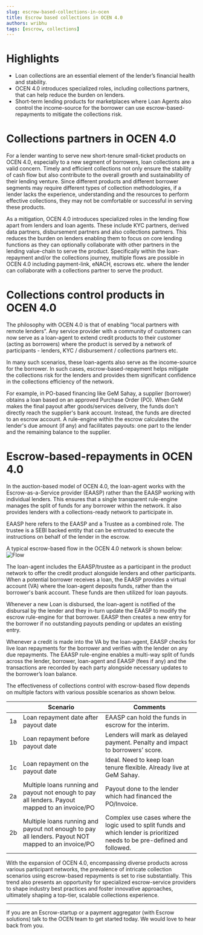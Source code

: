 ```yaml
---
slug: escrow-based-collections-in-ocen
title: Escrow based collections in OCEN 4.0
authors: wribhu
tags: [escrow, collections]
---
```


# Highlights

* Loan collections are an essential element of the lender’s financial health and stability. 
* OCEN 4.0 introduces specialized roles, including collections partners, that can help reduce the burden on lenders. 
* Short-term lending products for marketplaces where Loan Agents also control the income-source for the borrower can use escrow-based-repayments to mitigate the collections risk.

<!--truncate-->

# Collections partners in OCEN 4.0

For a lender wanting to serve new short-tenure small-ticket products on OCEN 4.0, especially to a new segment of borrowers, loan collections are a valid concern. Timely and efficient collections not only ensure the stability of cash flow but also contribute to the overall growth and sustainability of their lending venture. Since different products and different borrower segments may require different types of collection methodologies, if a lender lacks the experience, understanding and the resources to perform effective collections, they may not be comfortable or successful in serving these products. 

As a mitigation, OCEN 4.0 introduces specialized roles in the lending flow apart from lenders and loan agents. These include KYC partners, derived data partners, disbursement partners and also collections partners. This reduces the burden on lenders enabling them to focus on core lending functions as they can optionally collaborate with other partners in the lending value-chain to serve the product. Specifically within the loan-repayment and/or the collections journey, multiple flows are possible in OCEN 4.0 including payment-link, eNACH, escrows etc. where the lender can collaborate with a collections partner to serve the product.

# Collections control products in OCEN 4.0

The philosophy with OCEN 4.0 is that of enabling “local partners with remote lenders”. Any service provider with a community of customers can now serve as a loan-agent to extend credit products to their customer (acting as borrowers) where the product is served by a network of participants - lenders, KYC / disbursement / collections partners etc. 

In many such scenarios, these loan-agents also serve as the income-source for the borrower. In such cases, escrow-based-repayment helps mitigate the collections risk for the lenders and provides them significant confidence in the collections efficiency of the network.

For example, in PO-based financing like GeM Sahay, a supplier (borrower) obtains a loan based on an approved Purchase Order (PO). When GeM makes the final payout after goods/services delivery, the funds don't directly reach the supplier's bank account. Instead, the funds are directed to an escrow account. A rule-engine within the escrow calculates the lender's due amount (if any) and facilitates payouts: one part to the lender and the remaining balance to the supplier.

# Escrow-based-repayments in OCEN 4.0

In the auction-based model of OCEN 4.0, the loan-agent works with the Escrow-as-a-Service provider (EAASP) rather than the EAASP working with individual lenders. This ensures that a single transparent rule-engine manages the split of funds for any borrower within the network. It also provides lenders with a collections-ready network to participate in.

EAASP here refers to the EAASP and a Trustee as a combined role. The trustee is a SEBI backed entity that can be entrusted to execute the instructions on behalf of the lender in the escrow. 

A typical escrow-based flow in the OCEN 4.0 network is shown below:
![Flow](./escrow_based_flow.png)

The loan-agent includes the EAASP/trustee as a participant in the product network to offer the credit product alongside lenders and other participants. When a potential borrower receives a loan, the EAASP provides a virtual account (VA) where the loan-agent deposits funds, rather than the borrower's bank account. These funds are then utilized for loan payouts.

Whenever a new Loan is disbursed, the loan-agent is notified of the disbursal by the lender and they in-turn update the EAASP to modify the escrow rule-engine for that borrower. EAASP then creates a new entry for the borrower if no outstanding payouts pending or updates an existing entry.

Whenever a credit is made into the VA by the loan-agent, EAASP checks for live loan repayments for the borrower and verifies with the lender on any due repayments. The EAASP rule-engine enables a multi-way split of funds across the lender, borrower, loan-agent and EAASP (fees if any) and the transactions are recorded by each party alongside necessary updates to the borrower’s loan balance. 

The effectiveness of collections control with escrow-based flow depends on multiple factors with various possible scenarios as shown below.

| | Scenario | Comments |
| --- | --- | --- |
| 1a | Loan repayment date after payout date | EAASP can hold the funds in escrow for the interim. |
| 1b | Loan repayment before payout date | Lenders will mark as delayed payment. Penalty and impact to borrowers’ score. |
| 1c | Loan repayment on the payout date | Ideal. Need to keep loan tenure flexible. Already live at GeM Sahay.|
| 2a | Multiple loans running and payout not enough to pay all lenders. Payout mapped to an invoice/PO | Payout done to the lender which had financed the PO/Invoice.|
| 2b | Multiple loans running and payout not enough to pay all lenders. Payout NOT mapped to an invoice/PO | Complex use cases where the logic used to split funds and which lender is prioritized needs to be pre-defined and followed. |


With the expansion of OCEN 4.0, encompassing diverse products across various participant networks, the prevalence of intricate collection scenarios using escrow-based repayments is set to rise substantially. This trend also presents an opportunity for specialized escrow-service providers to shape industry best practices and foster innovative approaches, ultimately shaping a top-tier, scalable collections experience. 

---

If you are an Escrow-startup or a payment aggregator (with Escrow solutions)  talk to the OCEN team to get started today. We would love to hear back from you.


